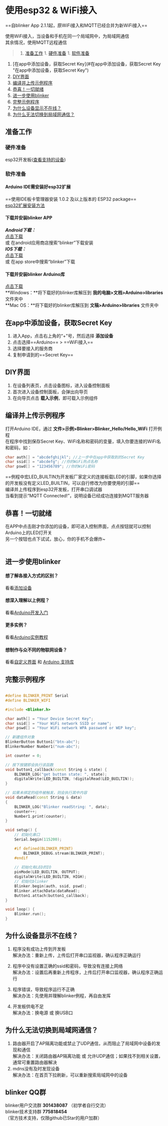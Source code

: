 # 使用esp32 & WiFi接入  
==自blinker App 2.1.1起，原WiFi接入和MQTT已经合并为新WiFi接入==  

使用WiFi接入，当设备和手机在同一个局域网中，为局域网通信  
其余情况，使用MQTT远程通信  
  
>1. [准备工作](#准备工作 "准备工作")
	1. [硬件准备](#硬件准备 "硬件准备")
	1. [软件准备](#软件准备 "软件准备")
1. [在app中添加设备，获取Secret Key](#在app中添加设备，获取Secret Key "在app中添加设备，获取Secret Key")
1. [DIY界面](#DIY界面 "DIY界面")
1. [编译并上传示例程序](#编译并上传示例程序 "编译并上传示例程序")
1. [恭喜！一切就绪](#恭喜！一切就绪 "恭喜！一切就绪")
1. [进一步使用blinker](#进一步使用blinker "进一步使用blinker")
1. [完整示例程序](#完整示例程序 "完整示例程序")
1. [为什么设备显示不在线？](#为什么设备显示不在线？ "为什么设备显示不在线？")
1. [为什么无法切换到局域网通信？](#为什么无法切换到局域网通信？ "为什么无法切换到局域网通信？")



## 准备工作
### 硬件准备  
esp32开发板([查看支持的设备](?file=003-硬件开发/01-设备端支持 "支持的设备"))  

### 软件准备  
#### Arduino IDE需安装好esp32扩展  
==使用IDE板卡管理器安装 1.0.2 及以上版本的 ESP32 package==  
[esp32扩展安装方法](https://github.com/espressif/arduino-esp32)  

#### 下载并安装blinker APP  
***Android下载：***  
[点击下载](https://github.com/blinker-iot/app-release/releases)  
或 在android应用商店搜索“blinker”下载安装  
***IOS下载：***  
[点击下载](https://itunes.apple.com/cn/app/id1357907814)  
或 在app store中搜索“blinker”下载  
#### 下载并安装blinker Arduino库  
[点击下载](https://github.com/blinker-iot/blinker-library/archive/master.zip)  
**Windows：**将下载好的blinker库解压到 **我的电脑>文档>Arduino>libraries** 文件夹中  
**Mac OS：**将下载好的blinker库解压到 **文稿>Arduino>libraries** 文件夹中  
  
## 在app中添加设备，获取Secret Key  
1. 进入App，点击右上角的“+”号，然后选择 **添加设备**    
2. 点击选择==Arduino== > ==WiFi接入==  
3. 选择要接入的服务商  
4. 复制申请到的==Secret Key==  

## DIY界面  
1. 在设备列表页，点击设备图标，进入设备控制面板  
2. 首次进入设备控制面板，会弹出向导页
3. 在向导页点击 **载入示例**，即可载入示例组件 
   
## 编译并上传示例程序 
打开Arduino IDE，通过 **文件>示例>Blinker>Blinker_Hello/Hello_WiFi** 打开例程  
在程序中找到保存Secret Key、WiFi名称和密码的变量，填入你要连接的WiFi名和密码，如： 
```c++
char auth[] = "abcdefghijkl"; //上一步中在app中获取到的Secret Key
char ssid[] = "abcdefg"; //你的WiFi热点名称
char pswd[] = "123456789"; //你的WiFi密码
```
==例程中宏LED_BUILTIN为开发板厂家定义的连接板载LED的引脚，如果你选择的开发板没有定义LED_BUILTIN，可以自行修改为你要使用的引脚==  
编译并上传程序到esp32开发板，打开串口调试器  
当看到提示“MQTT Connected!”，说明设备已经成功连接到MQTT服务器  

## 恭喜！一切就绪  
在APP中点击刚才你添加的设备，即可进入控制界面，点点按钮就可以控制Arduino上的LED灯开关  
另一个按钮也点下试试，放心，你的手机不会爆炸~  
<br />

## 进一步使用blinker
#### 想了解各接入方式的区别？  
看看[添加设备](?file=002-开发入门/001-添加设备 "添加设备")  
#### 想深入理解以上例程？  
看看[Arduino开发入门](?file=002-开发入门/002-Arduino开发入门 "Arduino开发入门")  
#### 更多实例？
看看[Arduino实例教程](?file=002-开发入门/003-Arduino实例教程 "Arduino实例教程")  
#### 想制作与众不同的物联网设备？  
看看[自定义界面](?file=005-App使用/02-自定义布局 "自定义布局") 和 [Arduino 支持库](?file=003-硬件开发/02-Arduino支持 "Arduino支持")  


## 完整示例程序
```c++

#define BLINKER_PRINT Serial
#define BLINKER_WIFI

#include <Blinker.h>

char auth[] = "Your Device Secret Key";
char ssid[] = "Your WiFi network SSID or name";
char pswd[] = "Your WiFi network WPA password or WEP key";

// 新建组件对象
BlinkerButton Button1("btn-abc");
BlinkerNumber Number1("num-abc");

int counter = 0;

// 按下按键即会执行该函数
void button1_callback(const String & state) {
    BLINKER_LOG("get button state: ", state);
    digitalWrite(LED_BUILTIN, !digitalRead(LED_BUILTIN));
}

// 如果未绑定的组件被触发，则会执行其中内容
void dataRead(const String & data)
{
    BLINKER_LOG("Blinker readString: ", data);
    counter++;
    Number1.print(counter);
}

void setup() {
    // 初始化串口
    Serial.begin(115200);

    #if defined(BLINKER_PRINT)
        BLINKER_DEBUG.stream(BLINKER_PRINT);
    #endif
    
    // 初始化有LED的IO
    pinMode(LED_BUILTIN, OUTPUT);
    digitalWrite(LED_BUILTIN, HIGH);
    // 初始化blinker
    Blinker.begin(auth, ssid, pswd);
    Blinker.attachData(dataRead);
    Button1.attach(button1_callback);
}

void loop() {
    Blinker.run();
}
```

## 为什么设备显示不在线？  
1. 程序没有成功上传到开发板  
解决办法：重新上传，上传后打开串口监视器，确认程序正确运行  

2. 程序中没有设置正确的ssid和密码，导致没有连接上网络  
解决办法：设置后再重新上传程序，上传后打开串口监视器，确认程序正确运行  

3. 程序错误，导致程序运行不正确  
解决办法：先使用并理解blinker例程，再自由发挥  

4. 开发板供电不足   
解决办法：换电源 或 换USB口  

## 为什么无法切换到局域网通信？  
1. 路由器开启了AP隔离功能或禁止了UDP通信，从而阻止了局域网中设备的发现和通信  
解决办法：关闭路由器AP隔离功能 或 允许UDP通信；如果找不到相关设置，通常可重置路由器解决  
2. mdns没有及时发现设备  
解决办法：在首页下拉刷新，可以重新搜索局域网中的设备  

## blinker QQ群  
blinker用户交流群   **301438087**  （初学者自行交流）  
blinker技术支持群   **775818454**  （官方技术支持，仅限github已Star的用户加群）  